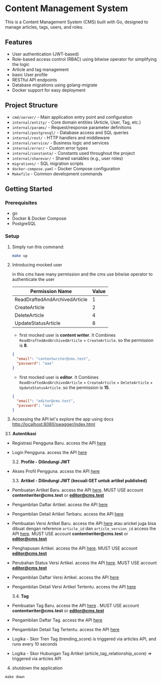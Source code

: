 # Content Management System

This is a Content Management System (CMS) built with Go, designed to manage articles, tags, users, and roles.

## Features

- User authentication (JWT-based)
- Role-based access control (RBAC) using bitwise operator for simplifying the logic
- Article and tag management
- basic User profile
- RESTful API endpoints
- Database migrations using golang-migrate
- Docker support for easy deployment

## Project Structure

- `cmd/server/` - Main application entry point and configuration
- `internal/entity/` - Core domain entities (Article, User, Tag, etc.)
- `internal/params/` - Request/response parameter definitions
- `internal/postgresql/` - Database access and SQL queries
- `internal/rest/` - HTTP handlers and middleware
- `internal/service/` - Business logic and services
- `internal/error/` - Custom error types
- `internal/constanta/` - Constants used throughout the project
- `internal/sharevar/` - Shared variables (e.g., user roles)
- `migrations/` - SQL migration scripts
- `docker-compose.yaml` - Docker Compose configuration
- `Makefile` - Common development commands

## Getting Started

### Prerequisites

- go
- Docker & Docker Compose
- PostgreSQL

### Setup

1. Simply run this command:

   ```bash
   make up
   ```

2. Introducing mocked user

   in this cms have many permission and the cms use bitwise operator to authenticate the user

   | Permission Name               | Value |
   | ----------------------------- | ----- |
   | ReadDraftedAndArchivedArticle | 1     |
   | CreateArticle                 | 2     |
   | DeleteArticle                 | 4     |
   | UpdateStatusArticle           | 8     |

   - first mocked user is **content writer**. It Combines `ReadDraftedAndArchivedArticle` + `CreateArticle`. so the permission is **8**.

   ```json
   {
     "email": "contentwriter@cms.test",
     "password": "aaa"
   }
   ```

   - first mocked user is **editor**. It Combines `ReadDraftedAndArchivedArticle` + `CreateArticle` + `DeleteArticle` + `UpdateStatusArticle`. so the permission is **15**.

   ```json
   {
     "email": "editor@cms.test",
     "password": "aaa"
   }
   ```

3. Accessing the API
   let's explore the app using docs [http://localhost:8080/swagger/index.html](http://localhost:8080/swagger/index.html)

3.1. **Autentikasi**

- Registrasi Pengguna Baru. access the API [here](http://localhost:8080/swagger/index.html#/Auth/post_auth_register)
- Login Pengguna. access the API [here](http://localhost:8080/swagger/index.html#/Auth/post_auth_login)

  3.2. **Profile - Dilindungi JWT**

- Akses Profil Pengguna. access the API [here](http://localhost:8080/swagger/index.html#/Profile/get_profile)

  3.3. **Artikel - Dilindungi JWT (kecuali GET untuk artikel published)**

- Pembuatan Artikel Baru. access the API [here](http://localhost:8080/swagger/index.html#/articles/post_articles). MUST USE account __contentwriter@cms.test__ or **editor@cms.test**
- Pengambilan Daftar Artikel. access the API [here](http://localhost:8080/swagger/index.html#/articles/get_articles)
- Pengambilan Detail Artikel Terbaru. access the API [here](http://localhost:8080/swagger/index.html#/articles/get_articles__articleID_)
- Pembuatan Versi Artikel Baru. access the API [here](http://localhost:8080/swagger/index.html#/articles/post_articles__articleID__versions) atau arickel juga bisa dibuat dengan reference `article_id` dan `article_version_id` access the API [here](http://localhost:8080/swagger/index.html#/articles/post_articles__articleID__versions__articleVersionID_). MUST USE account __contentwriter@cms.test__ or **editor@cms.test**
- Penghapusan Artikel. access the API [here](http://localhost:8080/swagger/index.html#/articles/delete_articles__articleID_). MUST USE account **editor@cms.test**
- Perubahan Status Versi Artikel. access the API [here](http://localhost:8080/swagger/index.html#/articles/put_articles__articleID__versions__articleVersionID__status). MUST USE account **editor@cms.test**
- Pengambilan Daftar Versi Artikel. access the API [here](http://localhost:8080/swagger/index.html#/articles/get_articles__articleID__versions)
- Pengambilan Detail Versi Artikel Tertentu. access the API [here](http://localhost:8080/swagger/index.html#/articles/post_articles__articleID__versions__articleVersionID_)

  3.4. **Tag**

- Pembuatan Tag Baru. access the API [here](http://localhost:8080/swagger/index.html#/Tags/post_tags) . MUST USE account __contentwriter@cms.test__ or **editor@cms.test**
- Pengambilan Daftar Tag. access the API [here](http://localhost:8080/swagger/index.html#/Tags/get_tags)
- Pengambilan Detail Tag Tertentu. access the API [here](http://localhost:8080/swagger/index.html#/Tags/get_tags__name_)
- Logika - Skor Tren Tag (trending_score) is triggered via articles API, and runs every 10 seconds
- Logika - Skor Hubungan Tag Artikel (article_tag_relationship_score) => triggered via articles API

4. shutdown the application

```
make down
```
